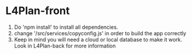 # L4Plan-front

1) Do 'npm install' to install all dependencies.
2) change '/src/services/copyconfig.js' in order to build the app correctly
3) Keep in mind you will need a cloud or local database to make it work. Look in L4Plan-back for more information
